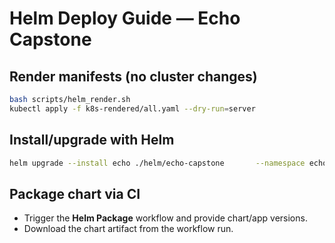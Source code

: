 # Helm Deploy Guide — Echo Capstone

## Render manifests (no cluster changes)
```bash
bash scripts/helm_render.sh
kubectl apply -f k8s-rendered/all.yaml --dry-run=server
```

## Install/upgrade with Helm
```bash
helm upgrade --install echo ./helm/echo-capstone       --namespace echo-capstone --create-namespace       --set image.repository=echo-capstone       --set image.tag=latest       --set ingress.hosts[0].host=echo-capstone.local
```

## Package chart via CI
- Trigger the **Helm Package** workflow and provide chart/app versions.
- Download the chart artifact from the workflow run.
